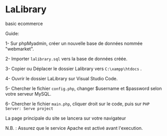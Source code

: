 # LaLibrary
basic ecommerce

Guide:

1- Sur phpMyadmin, créer un nouvelle base de données nommée "webmarket".

2- Importer `lalibrary.sql` vers la base de données créée.

3- Copier ou Déplacer le dossier Lalibrary vers `C:\xampp\htdocs` .

4- Ouvrir le dossier LaLibrary sur Visual Studio Code.

5- Chercher le fichier `config.php`, changer $username et $password selon votre serveur MySQL.

6- Chercher le fichier `main.php`, cliquer droit sur le code, puis sur `PHP Server: Serve project`



La page principale du site se lancera sur votre navigateur



N.B. : 
	Assurez que le service Apache est activé avant l'execution.
